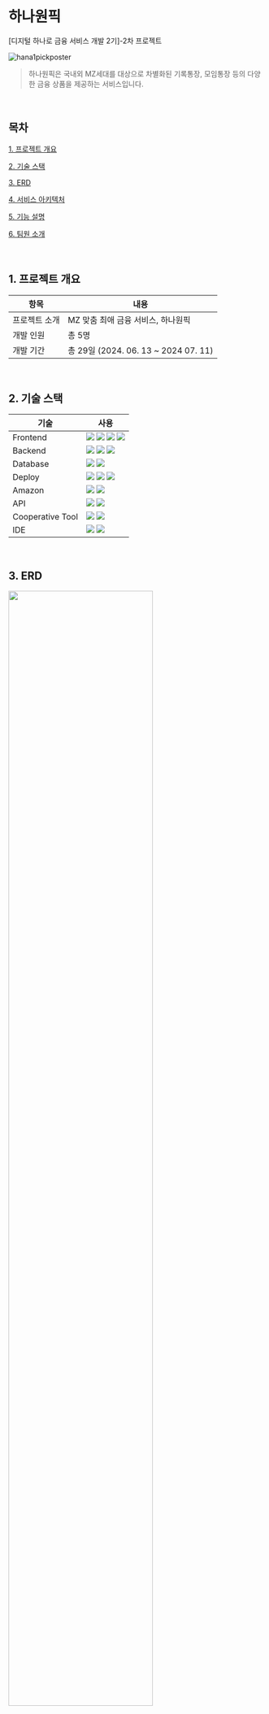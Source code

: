 # 하나원픽
[디지털 하나로 금융 서비스 개발 2기]-2차 프로젝트

![hana1pickposter](https://github.com/user-attachments/assets/1c5b3580-54a9-4f55-873c-92edd1932386)
> 하나원픽은 국내외 MZ세대를 대상으로 차별화된 기록통장, 모임통장 등의 다양한 금융 상품을 제공하는 서비스입니다.
<br/>

## 목차
[1. 프로젝트 개요](#1-프로젝트-개요)

[2. 기술 스택](#2-기술-스택)

[3. ERD](#3-erd)

[4. 서비스 아키텍처](#4-서비스-아키텍처)

[5. 기능 설명](#5-기능-설명)

[6. 팀원 소개](#6-팀원-소개)
<br/><br/><br/>

## 1. 프로젝트 개요
| 항목 | 내용 |
| --- | --- |
| 프로젝트 소개 | MZ 맞춤 최애 금융 서비스, 하나원픽 |
| 개발 인원 | 총 5명 |
| 개발 기간 | 총 29일 (2024. 06. 13 ~ 2024 07. 11) |
<br/>

## 2. 기술 스택
| 기술               | 사용 |
|------------------| --- |
| Frontend         | <img src="https://img.shields.io/badge/TypeScript-3178C6?style=flat&logo=TypeScript&logoColor=white"/> <img src="https://img.shields.io/badge/React-61DAFB?style=flat&logo=React&logoColor=black"/> <img src="https://img.shields.io/badge/OpenCV-5C3EE8?style=flat&logo=opencv&logoColor=white"/> <img src="https://img.shields.io/badge/WebRTC-333333?style=flat&logo=webrtc&logoColor=white"/> |
| Backend        | <img src="https://img.shields.io/badge/java-007396?style=flat&logo=java&logoColor=white"/> <img src="https://img.shields.io/badge/Spring Boot-6DB33F?style=flat&logo=Spring Boot&logoColor=white"> <img src="https://img.shields.io/badge/Swagger-85EA2D?style=flat&logo=Swagger&logoColor=black"> |
| Database         | <img src="https://img.shields.io/badge/MySQL-4479A1?style=flat&logo=MySQL&logoColor=white"> <img src="https://img.shields.io/badge/Redis-DC382D?style=flat&logo=Redis&logoColor=white"> |
| Deploy           | <img src="https://img.shields.io/badge/Amazon EC2-FF9900?style=flat&logo=amazonec2&s&logoColor=white"> <img src="https://img.shields.io/badge/NGINX-009639?style=flat&logo=nginx&s&logoColor=white"> <img src="https://img.shields.io/badge/Vercel-000000?style=flat&logo=vercel&s&logoColor=white"> |
| Amazon           | <img src="https://img.shields.io/badge/Amazon RDS-527FFF?style=flat&logo=amazonrds&s&logoColor=white"> <img src="https://img.shields.io/badge/Amazon S3-569A31?style=flat&logo=amazons3&s&logoColor=white"> |
| API              | <img src="https://img.shields.io/badge/Naver Cloud-03C75A?style=flat&logo=Naver Cloud&logoColor=black"/> <img src="https://img.shields.io/badge/DeepL-0F2B46?style=flat&logo=deepl&logoColor=white"/> |
| Cooperative Tool | <img src="https://img.shields.io/badge/github-181717?style=flat&logo=github&logoColor=white"> <img src="https://img.shields.io/badge/git-F05032?style=flat&logo=git&logoColor=white"> |
| IDE              | <img src="https://img.shields.io/badge/Visual Studio Code-007ACC?style=flat&logo=Visual Studio Code&logoColor=white"/> <img src="https://img.shields.io/badge/intellijidea-000000?style=flat&logo=intellijidea&logoColor=white"> |
<br/>

## 3. ERD
<img src="https://github.com/user-attachments/assets/e627a5e8-e69f-4f1b-bcdb-f04663e11898" width="75%"/>

<br/><br/>

## 4. 서비스 아키텍처
<img src="https://github.com/user-attachments/assets/5afb0c65-3a4d-4490-bd8d-133e3d189707" width="70%"/>

<br/><br/>

## 5. 기능 설명
### ➊ 회원가입 및 비대면 계좌 개설

<table>
  <tr>
    <td align="center" style="vertical-align: middle;"><strong><내국인></strong></td>
  </tr>
  <tr>
    <td align="center">
      <img src="https://github.com/user-attachments/assets/dbb154f0-cadc-4b7e-a1b3-0d52da0b2485" alt="내국인 회원가입">
    </td>
  </tr>
  <tr>
    <td>- 카카오톡 계정으로 회원가입이 가능합니다.<br/>- 간편 인증 절차를 통해 쉽게 본인 확인을 진행할 수 있습니다.<br/>- 인증 패턴 등록 후 간편하게 상품 가입 및 거래를 진행할 수 있습니다.</td>
  </tr>
</table>
<table>
  <tr>
    <td align="center" style="vertical-align: middle;"><strong><외국인></strong></td>
  </tr>
  <tr>
    <td align="center">
      <img src="https://github.com/user-attachments/assets/13b07b03-cbee-48c5-8684-60d70a3aaac2" alt="외국인 회원가입">
    </td>
  </tr>
  <tr>
    <td>- 국내 거주 외국인은 외국인 등록증 인증을 통해 본인 확인이 가능합니다.</td>
  </tr>
</table>

<br/>

### ➋ 계좌이체 및 QR 송금
<table>
  <tr>
    <td align="center" style="vertical-align: middle;"><strong><계좌이체></strong></td>
  </tr>
  <tr>
    <td align="center">
      <img src="https://github.com/user-attachments/assets/14c6a7da-4cce-40dd-a4a5-0596f74d4ac9" alt="계좌이체">
    </td>
  </tr>
  <tr>
    <td>- 거래내역을 바탕으로 최근 송금한 계좌 목록이 표시됩니다.<br/>- 이름 또는 계좌번호 검색을 통해 송금 계좌를 조회할 수 있습니다.<br/>- 출금 가능 금액 내에서 이체할 금액을 버튼 터치만으로 쉽게 설정할 수 있습니다.</td>
  </tr>
</table>
<table>
  <tr>
    <td align="center" style="vertical-align: middle;"><strong>&lt;QR 송금&gt;</strong></td>
  </tr>
  <tr>
    <td align="center">
      <img src="https://github.com/user-attachments/assets/47c95918-3a49-44a7-a738-211489cfbbbb" alt="QR송금">
    </td>
  </tr>
  <tr>
    <td>- 받고자 하는 금액을 입력하면 해당 계좌의 QR코드가 생성되고 저장이 가능합니다.<br/>- QR 송금 시 QR에 설정된 계좌번호와 금액으로 계좌이체가 이루어집니다.<br/>- 입금 계좌번호의 최근 3개월 간 거래내역 조회를 통해 위험 계좌인지 확인이 가능합니다.</td>
  </tr>
</table>
<br/>

### ➌ 셀럽로그
<table>
  <tr>
    <td align="center" style="vertical-align: middle;"><strong>&lt;셀럽로그&gt;</strong></td>
  </tr>
  <tr>
    <td align="center">
      <img src="https://github.com/user-attachments/assets/f6de4114-c78a-4264-9179-efe4a0f54810" alt="셀럽로그 생성">
    </td>
  </tr>
  <tr>
    <td>- 원하는 연예인과 출금 계좌를 선택한 뒤 계좌 이름을 입력하면 셀럽로그 개설이 완료됩니다.</td>
  </tr>
  <tr>
    <td align="center">
      <img src="https://github.com/user-attachments/assets/5fbbca77-7487-4ad8-9322-d66e0f123e70" alt="셀럽로그 부가">
    </td>
  </tr>
  <tr>
    <td>- 계좌 조회 시 좋아하는 최애의 사진을 볼 수 있습니다.<br/>- 나만의 입금 규칙을 자유롭게 설정할 수 있습니다.<br/>- 입금할 규칙과 관련 해시태그를 선택하면 쉽고 빠르게 입금이 가능합니다.<br/>- 계좌 커버 사진도 변경 가능합니다.</td>
  </tr>
</table>
<table>
  <tr>
    <td align="center" style="vertical-align: middle;"><strong>&lt;포토카드&gt;</strong></td>
  </tr>
  <tr>
    <td align="center">
      <img src="https://github.com/user-attachments/assets/4fb885e7-743f-4362-94c3-7989a7be3e3b" alt="포토카드">
    </td>
  </tr>
  <tr>
    <td>- 원하는 스티커를 선택하면 좋아하는 연예인과 사진을 함께 찍을 수 있습니다.<br/>- 내 사진과 좋아하는 연예인 사진을 선택하면 합성 포토카드가 완성됩니다.</td>
  </tr>
</table>
<br/>

### ➍ 모아클럽
<table>
  <tr>
    <td align="center">
      <img src="https://github.com/user-attachments/assets/d07be205-347d-4712-bba0-66a8b3c7d46d" alt="여러통화">
    </td>
    <td align="center">
      <img src="https://github.com/user-attachments/assets/f6d23a73-d540-48e9-867c-d9745be7eb1c" alt="모임원관리">
    </td>
  </tr>
  <tr>
    <td align="center">
      <img src="https://github.com/user-attachments/assets/34011bd6-47f5-4534-a025-95f01fd0f923" alt="투표기능">
    </td>
    <td align="center">
      <img src="https://github.com/user-attachments/assets/312672fe-a8ef-48a3-b260-6b384d33fc01" alt="자동이체">
    </td>
  </tr>
  <tr>
    <td align="center">
      <img src="https://github.com/user-attachments/assets/1b3f622d-7b0e-4c8a-b964-d153afd79f34" alt="외화거래">
    </td>
    <td align="center">
      <img src="https://github.com/user-attachments/assets/a187ef65-6326-42ee-ae87-2064f2bf9acb" alt="환전수수료">
    </td>
  </tr>
</table>
<table>
  <tr>
    <td align="center" style="vertical-align: middle;"><strong>&lt;다국어 지원&gt;</strong></td>
  </tr>
  <tr>
    <td align="center">
      <img src="https://github.com/user-attachments/assets/ccd5e88e-0282-4bab-8f76-5c1d988d5a4d" alt="다국어">
    </td>
  </tr>
  <tr>
    <td>- 회원가입 시 등록된 국적으로 모든 페이지 번역을 제공합니다.<br/>- 실시간 번역 채팅을 통해 국적이 서로 다른 모임원들 간의 원활한 소통을 지원합니다.</td>
  </tr>
</table>
<br/>

### [🖥️ 시연 영상](https://youtu.be/hChAfqNkoO8)
<br/>

## 6. 팀원 소개
<table>
    <tr align="center">
        <td><B>김가원</B></td>
        <td><B>김주혜</B></td>
        <td><B>박소연</B></td>
        <td><B>유다영</B></td>
        <td><B>유민아</B></td>
    </tr>
    <tr align="center">
        <td>
            <img src="https://github.com/kgw0124.png?size=100" width="100">
            <br>
            <a href="https://github.com/kgw0124"><I>kgw0124</I></a>
        </td>
        <td>
            <img src="https://github.com/juhyemi.png?size=100" width="100">
            <br>
            <a href="https://github.com/juhyemi"><I>juhyemi</I></a>
        </td>
        <td>
            <img src="https://github.com/soyeonvv.png?size=100" width="100">
            <br>
            <a href="https://github.com/soyeonvv"><I>soyeonvv</I></a>
        </td>
        <td>
            <img src="https://github.com/allzeroyou.png?size=100" width="100">
            <br>
            <a href="https://github.com/allzeroyou"><I>allzeroyou</I></a>
        </td>
        <td>
            <img src="https://github.com/minahyou.png?size=100" width="100">
            <br>
            <a href="https://github.com/minahyou"><I>minahyou</I></a>
        </td>
    </tr>
</table>
